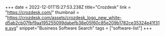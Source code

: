 +++
date = 2022-12-01T15:27:53.238Z
title="Crozdesk"
link = "https://crozdesk.com/"
thumbnail = "https://crozdesk.com/assets/crozdesk_logo_new_white-d5ab2cb07fbf9aa195255099dabefb38e05f60c85e209b1782ce35324e41f31e.svg"
snippet="Business Software Search"
tags = ["software-list"]
+++
